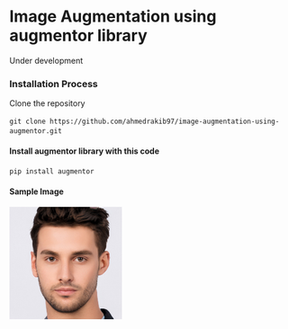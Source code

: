 # Image Augmentation using augmentor library #

Under development

### Installation Process ###

Clone the repository

`git clone https://github.com/ahmedrakib97/image-augmentation-using-augmentor.git`

#### Install augmentor library with this code ####

`pip install augmentor`


#### Sample Image ####
<img src="images/test.jpg" width="200px">
